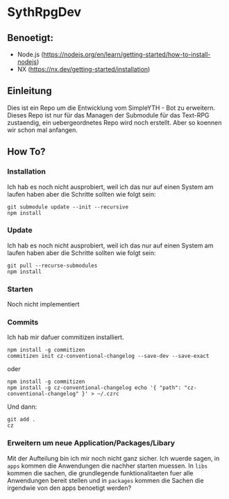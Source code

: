 # SythRpgDev

## Benoetigt:
- Node.js (https://nodejs.org/en/learn/getting-started/how-to-install-nodejs)
- NX (https://nx.dev/getting-started/installation)

## Einleitung
Dies ist ein Repo um die Entwicklung vom SimpleYTH - Bot zu erweitern.
Dieses Repo ist nur für das Managen der Submodule für das Text-RPG zustaendig, ein uebergeordnetes Repo wird noch erstellt.
Aber so koennen wir schon mal anfangen.

## How To?
### Installation
Ich hab es noch nicht ausprobiert, weil ich das nur auf einen System am laufen haben aber die Schritte sollten wie folgt sein:
```
git submodule update --init --recursive
npm install
```

### Update
Ich hab es noch nicht ausprobiert, weil ich das nur auf einen System am laufen haben aber die Schritte sollten wie folgt sein:
```
git pull --recurse-submodules
npm install
```

### Starten
Noch nicht implementiert

### Commits
Ich hab mir dafuer commitizen installiert.
``` (Ich glaube den zweiten Schritt muss man je Repo machen)
npm install -g commitizen
commitizen init cz-conventional-changelog --save-dev --save-exact 
```
oder
```
npm install -g commitizen
npm install -g cz-conventional-changelog echo '{ "path": "cz-conventional-changelog" }' > ~/.czrc
```

Und dann:
```
git add .
cz
```

### Erweitern um neue Application/Packages/Libary
Mit der Aufteilung bin ich mir noch nicht ganz sicher. Ich wuerde sagen, in `apps` kommen die Anwendungen die nachher starten muessen. In `libs` kommen die sachen, die grundlegende funktionalitaeten fuer alle Anwendungen bereit stellen und in `packages` kommen die Sachen die irgendwie von den apps benoetigt werden?

